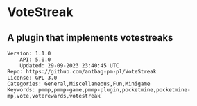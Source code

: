 # VoteStreak
## A plugin that implements votestreaks
```properties
Version: 1.1.0
    API: 5.0.0
    Updated: 29-09-2023 23:40:45 UTC
Repo: https://github.com/antbag-pm-pl/VoteStreak
License: GPL-3.0
Categories: General,Miscellaneous,Fun,Minigame
Keywords: pmmp,pmmp-game,pmmp-plugin,pocketmine,pocketmine-mp,vote,voterewards,votestreak
```
